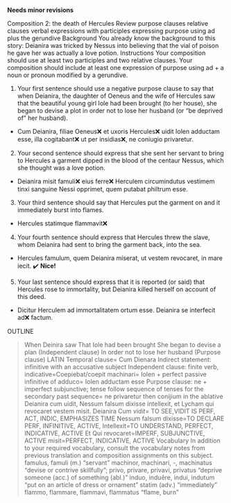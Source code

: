 **Needs minor revisions**

Composition 2: the death of Hercules 
Review 
purpose clauses
relative clauses
verbal expressions with participles
expressing purpose using ad plus the gerundive
Background 
You already know the background to this story: Deianira was tricked by Nessus into believing that the vial of poison he gave her was actually a love potion.
Instructions 
Your composition should use at least two participles and two relative clauses.
Your composition should include at least one expression of purpose using ad + a noun or pronoun modified by a gerundive.
1. Your first sentence should use a negative purpose clause to say that when Deianira, the daughter of Oeneus and the wife of Hercules saw that the beautiful young girl Iole had been brought (to her house), she began to devise a plot in order not to lose her husband (or “be deprived of” her husband).

- Cum Deianira, filiae Oeneus❌ et uxoris Hercules❌ uidit Iolen adductam esse, illa cogitabant❌ ut per insidias❌, ne coniugio privaretur.


2. Your second sentence should express that she sent her servant to bring to Hercules a garment dipped in the blood of the centaur Nessus, which she thought was a love potion.

- Deianira misit famuli❌ eius ferre❌ Herculem circumindutus vestimem tinxi sanguine Nessi opprimet, quem putabat philtrum esse.

3. Your third sentence should say that Hercules put the garment on and it immediately burst into flames.

- Hercules statimque flammavit❌

4. Your fourth sentence should express that Hercules threw the slave, whom Deianira had sent to bring the garment back, into the sea.

- Hercules famulum, quem Deianira míserat, ut vestem revocaret, in mare iecit. ✔️ **Nice!**

5. Your last sentence should express that it is reported (or said) that Hercules rose to immortality, but Deianira killed herself on account of this deed.

- Dicitur Herculem ad immortalitatem ortum esse. Deianira se interfecit ad❌ factum.


OUTLINE
> When Deinira saw
	That Iole had been brought
She began to devise a plan (Independent clause)
	In order not to lose her husband (Purpose clause)
LATIN
Temporal clause= Cum Dienara 
	Indirect statement: infinitive with an accusative subject
Independent clause: finite verb, indicative=Coepiebat/coepit machinari= Iolen + perfect passive infinitive of adduco= Iolen adductam esse
	Purpose clause: ne + imperfect subjunctive; tense follow sequence of tenses for the secondary past sequence= ne privaretur then conijium in the ablative
Deianira cum uidit, Nessum falsum dixisse intellexit, et Lycham qui revocaret vestem misit.
Deianira
Cum *vidit*= TO SEE,VIDIT IS PERF, ACT, INDIC, EMPHASIZES TIME
Nessum falsum dixisse=TO DECLARE PERF, INFINITIVE, ACTIVE,
Intellexit=TO UNDERSTAND, PERFECT, INDICATIVE, ACTIVE
Et
Qui revocaret=IMPERF, SUBJUNCTIVE, ACTIVE
misit=PERFECT, INDICATIVE, ACTIVE
Vocabulary 
In addition to your required vocabulary, consult the vocabulary notes from previous translation and composition assignments on this subject.
famulus, famuli (m.) “servant”
machinor, machinari, -, machinatus “devise or contrive skillfully”;
privo, privare, privavi, privatus “deprive someone (acc.) of something (abl.)”
induo, induĕre, indui, indutum “put on an article of dress or ornament”
statim (adv.) “immediately”
flammo, flammare, flammavi, flammatus “flame, burn”




